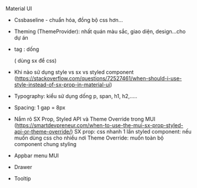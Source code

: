 Material UI

- Cssbaseline - chuẩn hóa, đồng bộ css hơn...

- Theming (ThemeProvider): nhất quán màu sắc, giao diện, design...cho dự án

- tag <Box>: dống <div> ( dùng sx để css)

- Khi nào sử dụng style vs sx vs styled component (https://stackoverflow.com/questions/72527461/when-should-i-use-style-instead-of-sx-prop-in-material-ui)

- Typography: kiểu sử dụng dống p, span, h1, h2,.....

- Spacing: 1 gap = 8px

- Nắm rõ SX Prop, Styled API và Theme Override trong MUI (https://smartdevpreneur.com/when-to-use-the-mui-sx-prop-styled-api-or-theme-override/)
  SX prop: css nhanh 1 lần
  styled component: nếu muốn dùng css cho nhiều nơi
  Theme Override: muốn toàn bộ component chung styling

- Appbar menu MUI
- Drawer
- Tooltip
